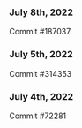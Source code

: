 ### July 8th, 2022

Commit #187037

### July 5th, 2022

Commit #314353


### July 4th, 2022

Commit #72281
